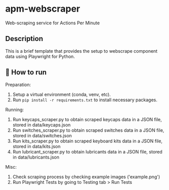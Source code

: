 # apm-webscraper
Web-scraping service for Actions Per Minute

## Description

This is a brief template that provides the setup to webscrape component data using Playwright for Python.

## &#127939; How to run
Preparation:
1. Setup a virtual environment (conda, venv, etc).
2. Run `pip install -r requirements.txt` to install necessary packages.

Running:
1. Run keycaps_scraper.py to obtain scraped keycaps data in a JSON file, stored in data/keycaps.json
2. Run switches_scraper.py to obtain scraped switches data in a JSON file, stored in data/switches.json
3. Run kits_scraper.py to obtain scraped keyboard kits data in a JSON file, stored in data/kits.json
4. Run lubricant_scraper.py to obtain lubricants data in a JSON file, stored in data/lubricants.json

Misc:
1. Check scraping process by checking example images ('example.png')
2. Run Playwright Tests by going to Testing tab > Run Tests
